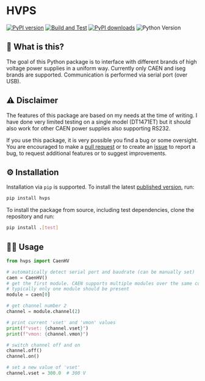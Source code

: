 # HVPS

[![PyPI version](https://badge.fury.io/py/caenhv.svg)](https://badge.fury.io/py/caenhv)
[![Build and Test](https://github.com/lobis/caen-hv/actions/workflows/build-test.yml/badge.svg)](https://github.com/lobis/caen-hv/actions/workflows/build-test.yml)
[![PyPI downloads](https://img.shields.io/pypi/dm/caenhv.svg)](https://pypi.org/project/caenhv/)
![Python Version](https://img.shields.io/badge/python-3.8-blue.svg)

## 🤔 What is this?

The goal of this Python package is to interface with different brands of high voltage power supplies in a uniform way.
Currently only CAEN and iseg brands are supported. Communication is performed via serial port (over USB).

## ⚠️ Disclaimer

The features of this package are based on my needs at the time of writing.
I have done very limited testing on a single model (DT1471ET) but it should also work for other CAEN power supplies also
supporting RS232.

If you use this package, it is very possible you find a bug or some oversight.
You are encouraged to make a [pull request](https://github.com/lobis/caen-hv/pulls) or to create
an [issue](https://github.com/lobis/caen-hv/issues) to report a bug, to request additional features or to suggest
improvements.

## ⚙️ Installation

Installation via `pip` is supported.
To install the latest [published version](https://github.com/lobis/lecroy-scope/releases), run:

```bash
pip install hvps
```

To install the package from source, including test dependencies, clone the repository and run:

```bash
pip install .[test]
```

## 👨‍💻 Usage

```python
from hvps import CaenHV

# automatically detect serial port and baudrate (can be manually set)
caen = CaenHV()
# get the first module. CAEN supports multiple modules over the same connection
# typically only one module should be present
module = caen[0]

# get channel number 2
channel = module.channel(2)

# print current 'vset' and 'vmon' values
print(f"vset: {channel.vset}")
print(f"vmon: {channel.vmon}")

# switch channel off and on
channel.off()
channel.on()

# set a new value of 'vset'
channel.vset = 300.0  # 300 V
```
